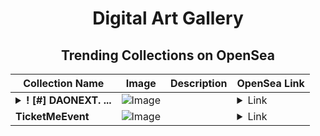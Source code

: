 <div align="center">

# Digital Art Gallery

## Trending Collections on OpenSea

| Collection Name                       | Image                                                                                     | Description                       | OpenSea Link                                                                                          |
|---------------------------------------|-------------------------------------------------------------------------------------------|-----------------------------------|--------------------------------------------------------------------------------------------------------|
| **<details><summary>! [#] DAONEXT. ...</summary>! [#] DAONEXT. COM</details>** | ![Image](https://i.seadn.io/s/raw/files/74701c79438280b426968ab3ffa17a8c.png?w=500&auto=format?w=200&auto=format) |  | <details><summary>Link</summary>[! [#] DAONEXT. COM](https://opensea.io/collection/daonext-com-2114)</details> |
| **TicketMeEvent** | ![Image](https://i.seadn.io/s/raw/files/ace3f370b0f491f3494600b925eb3431.png?w=500&auto=format?w=200&auto=format) |  | <details><summary>Link</summary>[TicketMeEvent](https://opensea.io/collection/ticketmeevent-1564)</details> |

</div>